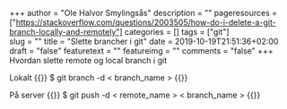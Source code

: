 +++
author = "Ole Halvor Smylingsås"
description = ""
pageresources = ["https://stackoverflow.com/questions/2003505/how-do-i-delete-a-git-branch-locally-and-remotely"]
categories = []
tags = ["git"]     
slug = ""
title = "Slette brancher i git"
date = 2019-10-19T21:51:36+02:00
draft = "false"
featuretext = ""
featureimg = ""
comments = "false"
+++
Hvordan slette remote og local branch i git
<!--more-->

Lokalt
{{<highlight bash>}}
$ git branch -d < branch_name >
{{</highlight>}}

På server
{{<highlight bash>}}
$ git push -d < remote_name > < branch_name >
{{</highlight>}}